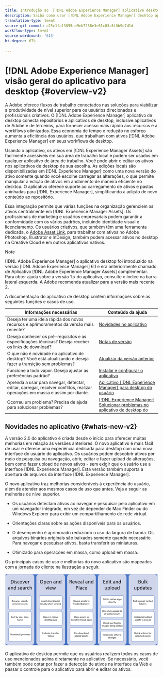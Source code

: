 ```yaml
---
title: Introdução ao  [!DNL Adobe Experience Manager] aplicativo desktop
description: Saiba como usar [!DNL Adobe Experience Manager] desktop app to optimize the asset management workflows for creative users when using [!DNL Adobe Experience Manager Assets] diretamente do desktop.
translation-type: tm+mt
source-git-commit: a25c1fa13895ae9eb7268e3e01c83a5f0b9d7d1d
workflow-type: tm+mt
source-wordcount: '615'
ht-degree: 67%

---
```



# [!DNL Adobe Experience Manager] visão geral do aplicativo para desktop  {#overview-v2}

A Adobe oferece fluxos de trabalho conectados nas soluções para viabilizar a produtividade de nível superior para os usuários direcionados e profissionais criativos. O [!DNL Adobe Experience Manager] aplicativo de desktop conecta repositórios e aplicativos de desktop, inclusive aplicativos de Adobe e de terceiros, para fornecer acesso mais rápido aos recursos e a workflows otimizados. Essa economia de tempo e redução no esforço aumenta a eficiência dos usuários, que trabalham com ativos [!DNL Adobe Experience Manager] em seus workflows de desktop.

Usando o aplicativo, os ativos em [!DNL Experience Manager Assets] são facilmente acessíveis em sua área de trabalho local e podem ser usados em qualquer aplicativo de área de trabalho. Você pode abrir e editar os ativos nos aplicativos de desktop de sua escolha. As edições locais são disponibilizadas em [!DNL Experience Manager] como uma nova versão do ativo somente quando você escolhe carregar as alterações, o que permite manipular a edição de ativos em andamento de maneira eficiente no desktop. O aplicativo oferece suporte ao carregamento de ativos e pastas aninhadas para [!DNL Experience Manager], simplificando a adição de novo conteúdo ao repositório.

Essa integração permite que várias funções na organização gerenciem os ativos centralmente em [!DNL Experience Manager Assets]. Os profissionais de marketing e usuários empresariais podem garantir a conformidade com os vários padrões, incluindo identidade visual e licenciamento. Os usuários criativos, que também têm uma ferramenta dedicada, o [Adobe Asset Link](https://www.adobe.com/marketing/experience-manager-assets/adobe-asset-link.html), para trabalhar com ativos no Adobe Photoshop, Illustrator e InDesign, também podem acessar ativos no desktop na Creative Cloud e em outros aplicativos nativos.

>[!NOTE]
>
>[!DNL Adobe Experience Manager] o aplicativo desktop foi introduzido na versão  [!DNL Adobe Experience Manager] 6.1 e era anteriormente chamado de Aplicativo  [!DNL Adobe Experience Manager Assets] complementar. Para obter ajuda sobre a versão 1.x do aplicativo, consulte o índice na barra lateral esquerda. A Adobe recomenda atualizar para a versão mais recente 2.

A documentação do aplicativo de desktop contém informações sobre as seguintes funções e casos de uso.

| Informações necessárias | Conteúdo da ajuda |
|--- |--- |
| Deseja ter uma ideia rápida dos novos recursos e aprimoramentos da versão mais recente? | [Novidades no aplicativo](#whats-new-v2) |
| Deseja conhecer os pré-requisitos e as especificações técnicas? Deseja receber os links de download? | [Notas de versão](release-notes.md) |
| O que não é novidade no aplicativo de desktop? Você está atualizando e deseja fazer a transição sem problemas? | [Atualizar da versão anterior](install-upgrade.md#upgrade-from-previous-version) |
| Funcione a todo vapor. Deseja ajustar as preferências padrão? | [Instalar e configurar o aplicativo](install-upgrade.md) |
| Aprenda a usar para navegar, detectar, editar, carregar, resolver conflitos, realizar operações em massa e assim por diante. | [Aplicativo  [!DNL Experience Manager] para desktop do usuário](using.md) |
| Ocorreu um problema? Precisa de ajuda para solucionar problemas? | [ [!DNL Experience Manager] Solucionar problemas no aplicativo de desktop do ](troubleshoot.md) |

## Novidades no aplicativo {#whats-new-v2}

A versão 2.0 do aplicativo é criada desde o início para oferecer muitas melhorias em relação às versões anteriores. O novo aplicativo é mais fácil de usar e oferece uma experiência dedicada para desktop com uma nova interface do usuário do aplicativo. Os usuários podem descobrir ativos por meio de pesquisa ou navegação, abrir, editar e fazer upload de alterações, bem como fazer upload de novos ativos - sem exigir que o usuário use a interface [!DNL Experience Manager]. Esta versão também suporta a abertura de arquivos da interface [!DNL Experience Manager].

O novo aplicativo traz melhorias consideráveis à experiência do usuário, além de atender aos mesmos casos de uso que antes. Veja a seguir as melhorias de nível superior.

* Os usuários detectam ativos ao navegar e pesquisar pelo aplicativo em um navegador integrado, em vez de depender do Mac Finder ou do Windows Explorer para exibir um compartilhamento de rede virtual.

* Orientações claras sobre as ações disponíveis para os usuários.

* O desempenho é aprimorado reduzindo o uso da largura de banda. Os arquivos binários originais são baixados somente quando necessário. Para navegar e pesquisar ativos, basta transferir as miniaturas.

* Otimizado para operações em massa, como upload em massa.

Os principais casos de uso e melhorias do novo aplicativo são mapeados com a jornada do cliente na ilustração a seguir.

![[!DNL Experience Manager]Novidades no aplicativo de desktop do ](assets/aem_desktop_app_usecases_v2.png)

O aplicativo de desktop permite que os usuários realizem todos os casos de uso mencionados acima diretamente no aplicativo. Se necessário, você também pode optar por fazer a detecção de ativos na interface da Web e passar o controle para o aplicativo para abrir e editar os ativos.
